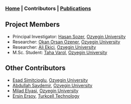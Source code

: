 ### [Home](./) | Contributors | [Publications](./publications.html)

## Project Members
- Principal Investigator: [Hasan Sozer](https://faculty.ozyegin.edu.tr/hsozer/), [Ozyegin University](https://www.ozyegin.edu.tr/)
- Researcher: [Okan Orsan Ozener](https://faculty.ozyegin.edu.tr/orsano/), [Ozyegin University](https://www.ozyegin.edu.tr/)
- Researcher: [Ali Ekici](https://faculty.ozyegin.edu.tr/aliekici/), [Ozyegin University](https://www.ozyegin.edu.tr/)
- M.Sc. Student: [Taha Varol](https://tr.linkedin.com/in/tahavarol), [Ozyegin University](https://www.ozyegin.edu.tr/)

## Other Contributors
- [Esad Simitcioglu](https://github.com/EsadSimitcioglu), [Ozyegin University](https://www.ozyegin.edu.tr/)
- [Abdullah Saydemir](https://github.com/Saydemr), [Ozyegin University](https://www.ozyegin.edu.tr/)
- [Milad Elyasi](http://www.miladelyasi.com/), [Ozyegin University](https://www.ozyegin.edu.tr/)
- [Ersin Ersoy](https://github.com/ersinersoy/), [Turkcell Technology](http://www.turkcellteknoloji.com.tr/language/en/)

